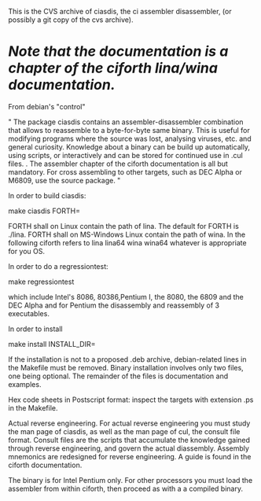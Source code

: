 This is the CVS archive of ciasdis, the ci assembler disassembler,
(or possibly a git copy of the cvs archive).


*Note that the documentation is a chapter of the ciforth lina/wina documentation.*
==================================================================================


From debian's "control"

"
 The package ciasdis contains an assembler-disassembler
 combination that allows to reassemble to a byte-for-byte
 same binary. This is useful for modifying programs where
 the source was lost, analysing viruses, etc. and general
 curiosity. Knowledge about a binary can be build up
 automatically, using scripts, or interactively and can be
 stored for continued use in .cul files.
 .
 The assembler chapter of the ciforth documentation is all but
 mandatory. For cross assembling to other targets, such as
 DEC Alpha or M6809, use the source package.
"


In order to build ciasdis:

 make ciasdis FORTH=<ciforth-path>
 
FORTH shall on Linux contain the path of lina. The default for FORTH is
./lina.
FORTH shall on MS-Windows Linux contain the path of wina.
In the following ciforth refers to lina lina64 wina wina64 whatever
is appropriate for you OS.

In order to do a regressiontest:

  make regressiontest
  
which include Intel's 8086, 80386,Pentium I, the 8080, the 6809 and
the DEC Alpha and for Pentium the disassembly and reassembly of 3
executables.

In order to install

 make install INSTALL_DIR=<debian-install-path>
  
If the installation is not to a proposed .deb archive,
debian-related lines in the Makefile must be removed.
Binary installation involves only two files, one being
optional. The remainder of the files is documentation and examples.

Hex code sheets in Postscript format:
inspect the targets with extension .ps in the Makefile.

Actual reverse engineering.
For actual reverse engineering you must study the man page of
ciasdis, as well as the man page of cul, the consult file format.
Consult files are the scripts that accumulate the knowledge gained
through reverse engineering, and govern the actual diassembly.
Assembly mnemonics are redesigned for reverse engineering.
A guide is found in the ciforth documentation.

The binary is for Intel Pentium only.
For other processors you must load the assembler from within ciforth,
then proceed as with a a compiled binary.
